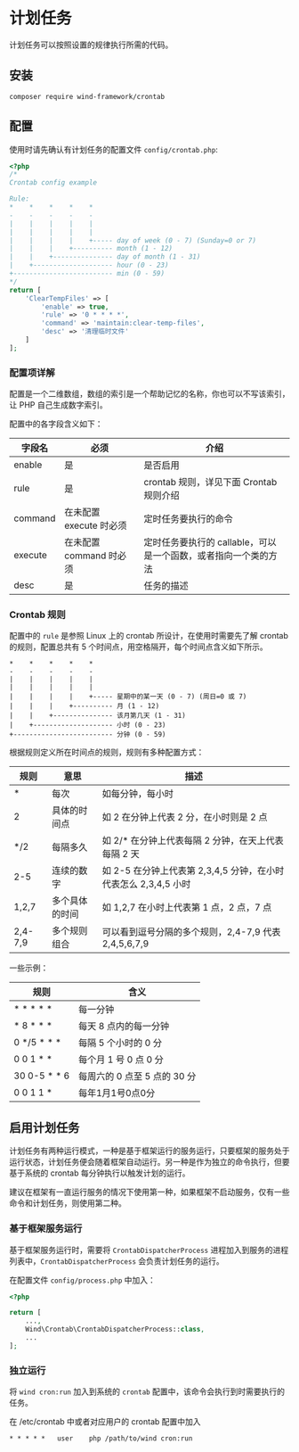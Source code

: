 # 计划任务

计划任务可以按照设置的规律执行所需的代码。

## 安装

```
composer require wind-framework/crontab
```

## 配置

使用时请先确认有计划任务的配置文件 `config/crontab.php`:

```php
<?php
/*
Crontab config example

Rule:
*    *    *    *    *
-    -    -    -    -
|    |    |    |    |
|    |    |    |    |
|    |    |    |    +----- day of week (0 - 7) (Sunday=0 or 7)
|    |    |    +---------- month (1 - 12)
|    |    +--------------- day of month (1 - 31)
|    +-------------------- hour (0 - 23)
+------------------------- min (0 - 59)
*/
return [
    'ClearTempFiles' => [
        'enable' => true,
        'rule' => '0 * * * *',
        'command' => 'maintain:clear-temp-files',
        'desc' => '清理临时文件'
    ]
];
```

### 配置项详解

配置是一个二维数组，数组的索引是一个帮助记忆的名称，你也可以不写该索引，让 PHP 自己生成数字索引。

配置中的各字段含义如下：

字段名 | 必须 | 介绍
-- | -- | --
enable | 是 | 是否启用
rule | 是 | crontab 规则，详见下面 Crontab 规则介绍
command | 在未配置 execute 时必须 | 定时任务要执行的命令
execute | 在未配置 command 时必须 | 定时任务要执行的 callable，可以是一个函数，或者指向一个类的方法
desc | 是 | 任务的描述

### Crontab 规则

配置中的 `rule` 是参照 Linux 上的 crontab 所设计，在使用时需要先了解 crontab 的规则，配置总共有 5 个时间点，用空格隔开，每个时间点含义如下所示。

```
*    *    *    *    *
-    -    -    -    -
|    |    |    |    |
|    |    |    |    |
|    |    |    |    +----- 星期中的某一天 (0 - 7) (周日=0 或 7)
|    |    |    +---------- 月 (1 - 12)
|    |    +--------------- 该月第几天 (1 - 31)
|    +-------------------- 小时 (0 - 23)
+------------------------- 分钟 (0 - 59)
```

根据规则定义所在时间点的规则，规则有多种配置方式：

规则 | 意思 | 描述
-- | -- | --
\* | 每次 | 如每分钟，每小时
2 | 具体的时间点 | 如 2 在分钟上代表 2 分，在小时则是 2 点
*\/2 | 每隔多久 | 如 2/\* 在分钟上代表每隔 2 分钟，在天上代表每隔 2 天
2-5 | 连续的数字 | 如 2-5 在分钟上代表第 2,3,4,5 分钟，在小时代表怎么 2,3,4,5 小时
1,2,7 | 多个具体的时间 | 如 1,2,7 在小时上代表第 1 点，2 点，7 点
2,4-7,9 | 多个规则组合 | 可以看到逗号分隔的多个规则，2,4-7,9 代表 2,4,5,6,7,9

一些示例：

规则 | 含义
-- | --
\* \* \* \* \* | 每一分钟
\* 8 \* \* \* | 每天 8 点内的每一分钟
0 *\/5 \* \* \* | 每隔 5 个小时的 0 分
0 0 1 \* \* | 每个月 1 号 0 点 0 分
30 0-5 \* \* 6 | 每周六的 0 点至 5 点的 30 分
0 0 1 1 * | 每年1月1号0点0分

## 启用计划任务

计划任务有两种运行模式，一种是基于框架运行的服务运行，只要框架的服务处于运行状态，计划任务便会随着框架自动运行。另一种是作为独立的命令执行，但要基于系统的 crontab 每分钟执行以触发计划的运行。

建议在框架有一直运行服务的情况下使用第一种，如果框架不启动服务，仅有一些命令和计划任务，则使用第二种。

### 基于框架服务运行

基于框架服务运行时，需要将 `CrontabDispatcherProcess` 进程加入到服务的进程列表中，`CrontabDispatcherProcess` 会负责计划任务的运行。

在配置文件 `config/process.php` 中加入：

```php
<?php

return [
    ...,
    Wind\Crontab\CrontabDispatcherProcess::class,
    ...
];
```

### 独立运行

将 `wind cron:run` 加入到系统的 `crontab` 配置中，该命令会执行到时需要执行的任务。

在 /etc/crontab 中或者对应用户的 crontab 配置中加入
```
* * * * *	user	php /path/to/wind cron:run
```
